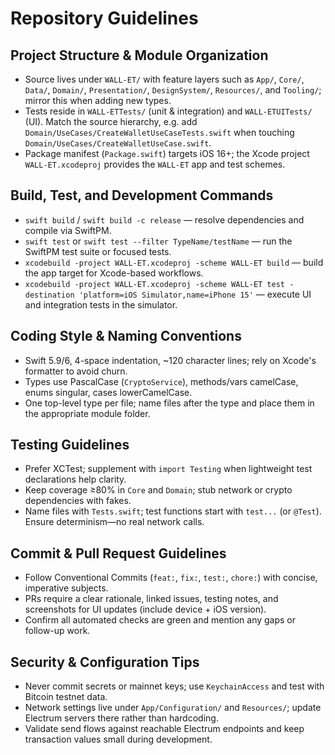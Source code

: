 # Repository Guidelines

## Project Structure & Module Organization
- Source lives under `WALL-ET/` with feature layers such as `App/`, `Core/`, `Data/`, `Domain/`, `Presentation/`, `DesignSystem/`, `Resources/`, and `Tooling/`; mirror this when adding new types.
- Tests reside in `WALL-ETTests/` (unit & integration) and `WALL-ETUITests/` (UI). Match the source hierarchy, e.g. add `Domain/UseCases/CreateWalletUseCaseTests.swift` when touching `Domain/UseCases/CreateWalletUseCase.swift`.
- Package manifest (`Package.swift`) targets iOS 16+; the Xcode project `WALL-ET.xcodeproj` provides the `WALL-ET` app and test schemes.

## Build, Test, and Development Commands
- `swift build` / `swift build -c release` — resolve dependencies and compile via SwiftPM.
- `swift test` or `swift test --filter TypeName/testName` — run the SwiftPM test suite or focused tests.
- `xcodebuild -project WALL-ET.xcodeproj -scheme WALL-ET build` — build the app target for Xcode-based workflows.
- `xcodebuild -project WALL-ET.xcodeproj -scheme WALL-ET test -destination 'platform=iOS Simulator,name=iPhone 15'` — execute UI and integration tests in the simulator.

## Coding Style & Naming Conventions
- Swift 5.9/6, 4-space indentation, ~120 character lines; rely on Xcode's formatter to avoid churn.
- Types use PascalCase (`CryptoService`), methods/vars camelCase, enums singular, cases lowerCamelCase.
- One top-level type per file; name files after the type and place them in the appropriate module folder.

## Testing Guidelines
- Prefer XCTest; supplement with `import Testing` when lightweight test declarations help clarity.
- Keep coverage ≥80% in `Core` and `Domain`; stub network or crypto dependencies with fakes.
- Name files with `Tests.swift`; test functions start with `test...` (or `@Test`). Ensure determinism—no real network calls.

## Commit & Pull Request Guidelines
- Follow Conventional Commits (`feat:`, `fix:`, `test:`, `chore:`) with concise, imperative subjects.
- PRs require a clear rationale, linked issues, testing notes, and screenshots for UI updates (include device + iOS version).
- Confirm all automated checks are green and mention any gaps or follow-up work.

## Security & Configuration Tips
- Never commit secrets or mainnet keys; use `KeychainAccess` and test with Bitcoin testnet data.
- Network settings live under `App/Configuration/` and `Resources/`; update Electrum servers there rather than hardcoding.
- Validate send flows against reachable Electrum endpoints and keep transaction values small during development.

